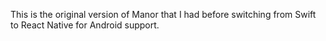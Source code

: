 This is the original version of Manor that I had before switching from Swift to React Native for Android support. 
